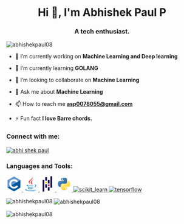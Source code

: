 <h1 align="center">Hi 👋, I'm Abhishek Paul P</h1>
<h3 align="center">A tech enthusiast.</h3>

<p align="left"> <img src="https://komarev.com/ghpvc/?username=abhishekpaul08&label=Profile%20views&color=0e75b6&style=flat" alt="abhishekpaul08" /> </p>

- 🔭 I’m currently working on **Machine Learning and Deep learning**

- 🌱 I’m currently learning **GOLANG**

- 👯 I’m looking to collaborate on **Machine Learning**

- 💬 Ask me about **Machine Learning**

- 📫 How to reach me **asp0078055@gmail.com**

- ⚡ Fun fact **I love Barre chords.**

<h3 align="left">Connect with me:</h3>
<p align="left">
<a href="https://linkedin.com/in/abhi shek paul" target="blank"><img align="center" src="https://raw.githubusercontent.com/rahuldkjain/github-profile-readme-generator/master/src/images/icons/Social/linked-in-alt.svg" alt="abhi shek paul" height="30" width="40" /></a>
</p>

<h3 align="left">Languages and Tools:</h3>
<p align="left"> <a href="https://www.cprogramming.com/" target="_blank" rel="noreferrer"> <img src="https://raw.githubusercontent.com/devicons/devicon/master/icons/c/c-original.svg" alt="c" width="40" height="40"/> </a> <a href="https://www.java.com" target="_blank" rel="noreferrer"> <img src="https://raw.githubusercontent.com/devicons/devicon/master/icons/java/java-original.svg" alt="java" width="40" height="40"/> </a> <a href="https://pandas.pydata.org/" target="_blank" rel="noreferrer"> <img src="https://raw.githubusercontent.com/devicons/devicon/2ae2a900d2f041da66e950e4d48052658d850630/icons/pandas/pandas-original.svg" alt="pandas" width="40" height="40"/> </a> <a href="https://www.python.org" target="_blank" rel="noreferrer"> <img src="https://raw.githubusercontent.com/devicons/devicon/master/icons/python/python-original.svg" alt="python" width="40" height="40"/> </a> <a href="https://scikit-learn.org/" target="_blank" rel="noreferrer"> <img src="https://upload.wikimedia.org/wikipedia/commons/0/05/Scikit_learn_logo_small.svg" alt="scikit_learn" width="40" height="40"/> </a> <a href="https://www.tensorflow.org" target="_blank" rel="noreferrer"> <img src="https://www.vectorlogo.zone/logos/tensorflow/tensorflow-icon.svg" alt="tensorflow" width="40" height="40"/> </a> </p>

<p><img align="left" src="https://github-readme-stats.vercel.app/api/top-langs?username=abhishekpaul08&show_icons=true&locale=en&layout=compact" alt="abhishekpaul08" /></p>

<p>&nbsp;<img align="center" src="https://github-readme-stats.vercel.app/api?username=abhishekpaul08&show_icons=true&locale=en" alt="abhishekpaul08" /></p>

<p><img align="center" src="https://github-readme-streak-stats.herokuapp.com/?user=abhishekpaul08&" alt="abhishekpaul08" /></p>


<!---
AbhishekPaul08/AbhishekPaul08 is a ✨ special ✨ repository because its `README.md` (this file) appears on your GitHub profile.
You can click the Preview link to take a look at your changes.
--->
